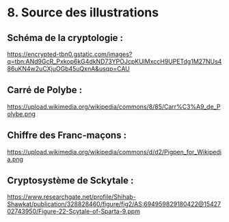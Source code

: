 # 8. Source des illustrations

## Schéma de la cryptologie : 
https://encrypted-tbn0.gstatic.com/images?q=tbn:ANd9GcR_Pxkop6kG4dkND73YPOJcpKUlMxccH9UPETdg1M27NUs486uKN4w2uCXjuOGb45uQxnA&usqp=CAU

## Carré de Polybe :
https://upload.wikimedia.org/wikipedia/commons/8/85/Carr%C3%A9_de_Polybe.png

## Chiffre des Franc-maçons :
https://upload.wikimedia.org/wikipedia/commons/d/d2/Pigpen_for_Wikipedia.png

## Cryptosystème de Sckytale :
https://www.researchgate.net/profile/Shihab-Shawkat/publication/328828460/figure/fig2/AS:694959829180422@1542702743950/Figure-22-Scytale-of-Sparta-9.ppm